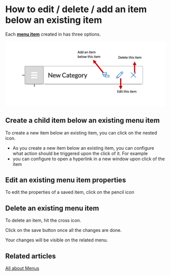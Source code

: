 # How to edit / delete / add an item below an existing item

Each [**menu item**](</docs/Rapid/3-User Manual/glossary/glossary.md#menu-item> "Menu item") created in has three options.  

![Menu Anatomy](<Menu Anatomy.png>)

## Create a child item below an existing menu item

To create a new item below an existing item, you can click on the nested icon.

- As you create a new item below an existing item, you can configure what action should be triggered upon the click of it. For example 
- you can configure to open a hyperlink in a new window upon click of the item

## Edit an existing menu item properties

To edit the properties of a saved item, click on the pencil icon

## Delete an existing menu item 

To delete an item, hit the cross icon.

Click on the save button once all the changes are done.

Your changes will be visible on the related menu.


## Related articles

[All about Menus](/docs/Rapid/4-Keyper%20Manual/2-Designer/3-Menus/3-Menus.md "All about Menus in Dezigna")